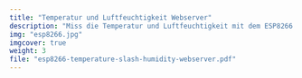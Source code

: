```yaml
---
title: "Temperatur und Luftfeuchtigkeit Webserver"
description: "Miss die Temperatur und Luftfeuchtigkeit mit dem ESP8266."
img: "esp8266.jpg"
imgcover: true
weight: 3
file: "esp8266-temperature-slash-humidity-webserver.pdf"
---
```

